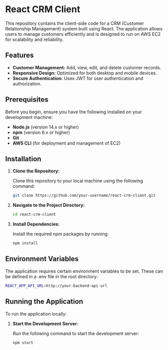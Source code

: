 # React CRM Client

This repository contains the client-side code for a CRM (Customer Relationship Management) system built using React. The application allows users to manage customers efficiently and is designed to run on AWS EC2 for scalability and reliability.

## Features

- **Customer Management:** Add, view, edit, and delete customer records.
- **Responsive Design:** Optimized for both desktop and mobile devices.
- **Secure Authentication:** Uses JWT for user authentication and authorization.

## Prerequisites

Before you begin, ensure you have the following installed on your development machine:

- **Node.js** (version 14.x or higher)
- **npm** (version 6.x or higher)
- **Git**
- **AWS CLI** (for deployment and management of EC2)

## Installation

1. **Clone the Repository:**

   Clone this repository to your local machine using the following command:

   ```bash
   git clone https://github.com/your-username/react-crm-client.git

2. **Navigate to the Project Directory:**

   ```bash
   cd react-crm-client

3. **Install Dependencies:**

   Install the required npm packages by running:

   ```bash
   npm install

## Environment Variables

   The application requires certain environment variables to be set. These can be defined in a .env file in the root directory:
   ```bash
   REACT_APP_API_URL=http://your-backend-api-url
   ```

## Running the Application

To run the application locally:

1. **Start the Development Server:**

   Run the following command to start the development server:

   ```bash
   npm start

